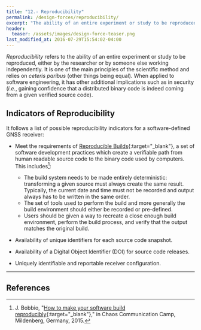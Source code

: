 ```yaml
---
title: "12.- Reproducibility"
permalink: /design-forces/reproducibility/
excerpt: "The ability of an entire experiment or study to be reproduced, either by the researcher or by someone else working independently."
header:
  teaser: /assets/images/design-force-teaser.png
last_modified_at: 2016-07-29T15:54:02-04:00
---
```


_Reproducibility_ refers to the ability of an entire experiment or study to be reproduced, either by the researcher or by someone else working independently. It is one of the main principles of the scientific method and relies on _ceteris paribus_ (other things being equal). When applied to software engineering, it has other additional implications such as in security (_i.e._, gaining confidence that a distributed binary code is indeed coming from a given verified source code).

## Indicators of Reproducibility

It follows a list of possible reproducibility indicators for a software-defined GNSS receiver:

* Meet the requirements of [Reproducible Builds](https://reproducible-builds.org){:target="_blank"}, a set of software development practices which create a verifiable path from human readable source code to the binary code used by computers. This includes[^Bobbio15]:
  - The build system needs to be made entirely deterministic: transforming a given source must always create the same result. Typically, the current date and time must not be recorded and output always has to be written in the same order.
  - The set of tools used to perform the build and more generally the build environment should either be recorded or pre-defined.
  - Users should be given a way to recreate a close enough build environment, perform the build process, and verify that the output matches the original build.

* Availability of unique identifiers for each source code snapshot.
* Availability of a Digital Object Identifier (DOI) for source code releases.
* Uniquely identifiable and reportable receiver configuration.

-------



## References

[^Bobbio15]: J. Bobbio, "[How to make your software build reproducibly](https://reproducible.alioth.debian.org/presentations/2015-08-13-CCCamp15.pdf){:target="_blank"}," in Chaos Communication Camp, Mildenberg, Germany, 2015.
